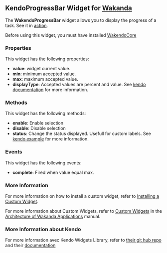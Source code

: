 ## KendoProgressBar Widget for [Wakanda](http://wakanda.org)
The __WakendoProgressBar__ widget allows you to display the progress of a task.
See it in [action](http://demos.telerik.com/kendo-ui/web/progressbar/index.html).

Before using this widget, you must have installed [WakendoCore](https://github.com/acoudeyras/WakendoCore)


### Properties
This widget has the following properties:

* __value__: widget current value.
* __min__: minimum accepted value. 
* __max__: maximum accepted value.
* __displayType__: Accepted values are percent and value. See [kendo documentation](http://docs.telerik.com/kendo-ui/api/web/progressbar#configuration-type) for more information.

### Methods
This widget has the following methods:

* __enable__: Enable selection
* __disable__: Disable selection
* __status__: Change the status displayed. Usefull for custom labels. See [kendo example](http://demos.telerik.com/kendo-ui/web/progressbar/customlabel.html) for more information.

### Events
This widget has the following events:

* __complete__: Fired when value equal max.

### More Information
For more information on how to install a custom widget, refer to [Installing a Custom Widget](http://doc.wakanda.org/WakandaStudio0/help/Title/en/page3869.html#1027761).

For more information about Custom Widgets, refer to [Custom Widgets](http://doc.wakanda.org/Wakanda0.v5/help/Title/en/page3863.html "Custom Widgets") in the [Architecture of Wakanda Applications](http://doc.wakanda.org/Wakanda0.v5/help/Title/en/page3844.html "Architecture of Wakanda Applications") manual.

### More Information about Kendo

For more information avec Kendo Widgets Library, refer to [their git hub repo](https://github.com/telerik/kendo-ui-core) and their [documentation](http://docs.telerik.com/kendo-ui)
